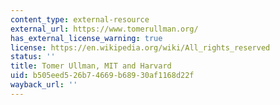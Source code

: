```yaml
---
content_type: external-resource
external_url: https://www.tomerullman.org/
has_external_license_warning: true
license: https://en.wikipedia.org/wiki/All_rights_reserved
status: ''
title: Tomer Ullman, MIT and Harvard
uid: b505eed5-26b7-4669-b689-30af1168d22f
wayback_url: ''
---
```

